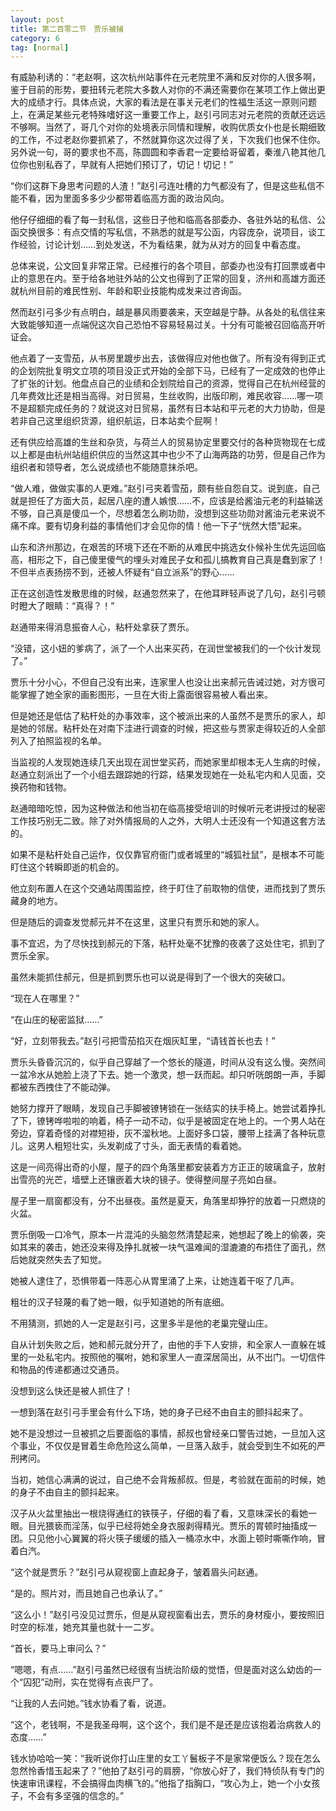 ```yaml
---
layout: post
title: 第二百零二节　贾乐被捕
category: 6
tag: [normal]
---
```


有威胁利诱的：“老赵啊，这次杭州站事件在元老院里不满和反对你的人很多啊，鉴于目前的形势，要扭转元老院大多数人对你的不满还需要你在某项工作上做出更大的成绩才行。具体点说，大家的看法是在事关元老们的性福生活这一原则问题上，在满足某些元老特殊嗜好这一重要工作上，赵引弓同志对元老院的贡献还远远不够啊。当然了，哥几个对你的处境表示同情和理解，收购优质女仆也是长期细致的工作，不过老赵你要抓紧了，不然就算你这次过得了关，下次我们也保不住你。另外说一句，哥的要求也不高，陈圆圆和李香君一定要给哥留着，秦淮八艳其他几位你也别私吞了，早就有人把她们预订了，切记！切记！”

“你们这群下身思考问题的人渣！”赵引弓连吐槽的力气都没有了，但是这些私信不能不看，因为里面多多少少都带着临高方面的政治风向。

他仔仔细细的看了每一封私信，这些日子他和临高各部委办、各驻外站的私信、公函交换很多：有点交情的写私信，不熟悉的就是写公函，内容庞杂，说项目，谈工作经验，讨论计划……到处发送，不为看结果，就为从对方的回复中看态度。

总体来说，公文回复非常正常。已经推行的各个项目，部委办也没有打回票或者中止的意思在内。至于给各地驻外站的公文也得到了正常的回复，济州和高雄方面还就杭州目前的难民性别、年龄和职业技能构成发来过咨询函。

然而赵引弓多少有点明白，越是暴风雨要袭来，天空越是宁静。从各处的私信往来大致能够知道一点端倪这次自己恐怕不容易轻易过关。十分有可能被召回临高开听证会。

他点着了一支雪茄，从书房里踱步出去，该做得应对他也做了。所有没有得到正式的企划院批复明文立项的项目没正式开始的全部下马，已经有了一定成效的也停止了扩张的计划。他盘点自己的业绩和企划院给自己的资源，觉得自己在杭州经营的几年费效比还是相当高得。对日贸易，生丝收购，出版印刷，难民收容……哪一项不是超额完成任务的？就说这对日贸易，虽然有日本站和平元老的大力协助，但是若非自己这里组织货源，组织航运，日本站卖个屁啊！

还有供应给高雄的生丝和杂货，与荷兰人的贸易协定里要交付的各种货物现在七成以上都是由杭州站组织供应的当然这其中也少不了山海两路的功劳，但是自己作为组织者和领导者，怎么说成绩也不能随意抹杀吧。

“做人难，做做实事的人更难。”赵引弓夹着雪茄，颇有些自怨自艾。说到底，自己就是担任了方面大员，起居八座的遭人嫉恨……不，应该是给酱油元老的利益输送不够，自己真是傻瓜一个，尽想着怎么刷功勋，没想到这些功勋对酱油元老来说不痛不痒。要有切身利益的事情他们才会见你的情！他一下子“恍然大悟”起来。

山东和济州那边，在艰苦的环境下还在不断的从难民中挑选女仆候补生优先运回临高，相形之下，自己傻里傻气的埋头对难民子女和孤儿搞教育自己真是蠢到家了！不但半点表扬捞不到，还被人怀疑有“自立派系”的野心……

正在这创造性发散思维的时候，赵通忽然来了，在他耳畔轻声说了几句，赵引弓顿时瞪大了眼睛：“真得？！”

赵通带来得消息振奋人心，粘杆处拿获了贾乐。

“没错，这小妞的爹病了，派了一个人出来买药，在润世堂被我们的一个伙计发现了。”

贾乐十分小心，不但自己没有出来，连家里人也没让出来郝元告诫过她，对方很可能掌握了她全家的画影图形，一旦在大街上露面很容易被人看出来。

但是她还是低估了粘杆处的办事效率，这个被派出来的人虽然不是贾乐的家人，却是她的邻居。粘杆处在对南下洼进行调查的时候，把这些与贾家走得较近的人全部列入了拍照监视的名单。

当监视的人发现她连续几天出现在润世堂买药，而她家里却根本无人生病的时候，赵通立刻派出了一个小组去跟踪她的行踪，结果发现她在一处私宅内和人见面，交换药物和钱物。

赵通暗暗吃惊，因为这种做法和他当初在临高接受培训的时候听元老讲授过的秘密工作技巧别无二致。除了对外情报局的人之外，大明人士还没有一个知道这套方法的。

如果不是粘杆处自己运作，仅仅靠官府衙门或者城里的“城狐社鼠”，是根本不可能盯住这个转瞬即逝的机会的。

他立刻布置人在这个交通站周围监控，终于盯住了前取物的信使，进而找到了贾乐藏身的地方。

但是随后的调查发觉郝元并不在这里，这里只有贾乐和她的家人。

事不宜迟，为了尽快找到郝元的下落，粘杆处毫不犹豫的夜袭了这处住宅，抓到了贾乐全家。

虽然未能抓住郝元，但是抓到贾乐也可以说是得到了一个很大的突破口。

“现在人在哪里？”

“在山庄的秘密监狱……”

“好，立刻带我去。”赵引弓把雪茄掐灭在烟灰缸里，“请钱首长也去！”

贾乐头昏昏沉沉的，似乎自己穿越了一个悠长的隧道，时间从没有这么慢。突然间一盆冷水从她脸上浇了下去。她一个激灵，想一跃而起。却只听咣朗朗一声，手脚都被东西拽住了不能动弹。

她努力撑开了眼睛，发现自己手脚被镣铐锁在一张结实的扶手椅上。她尝试着挣扎了下，镣铐哗啦啦的响着，椅子一动不动，似乎是被固定在地上的。一个男人站在旁边，穿着奇怪的对襟短褂，灰不溜秋地。上面好多口袋，腰带上挂满了各种玩意儿。这男人粗短壮实，头发剃成了寸头，面无表情的看着她。

这是一间亮得出奇的小屋，屋子的四个角落里都安装着方方正正的玻璃盒子，放射出雪亮的光芒，墙壁上还镶嵌着大块的镜子。使得整间屋子亮如白昼。

屋子里一扇窗都没有，分不出昼夜。虽然是夏天，角落里却狰狞的放着一只燃烧的火盆。

贾乐倒吸一口冷气，原本一片混沌的头脑忽然清楚起来，她想起了晚上的偷袭，突如其来的袭击，她还没来得及挣扎就被一块气温难闻的湿漉漉的布捂住了面孔，然后她就突然失去了知觉。

她被人逮住了，恐惧带着一阵恶心从胃里涌了上来，让她连着干呕了几声。

粗壮的汉子轻蔑的看了她一眼，似乎知道她的所有底细。

不用猜测，抓她的人一定是赵引弓，这里多半是他的老巢完璧山庄。

自从计划失败之后，她和郝元就分开了，由他的手下人安排，和全家人一直躲在城里的一处私宅内。按照他的嘱咐，她和家里人一直深居简出，从不出门。一切信件和物品的传递都通过交通员。

没想到这么快还是被人抓住了！

一想到落在赵引弓手里会有什么下场，她的身子已经不由自主的颤抖起来了。

她不是没想过一旦被抓之后要面临的事情，郝叔也曾经亲口警告过她，一旦加入这个事业，不仅仅是冒着生命危险这么简单，一旦落入敌手，就会受到生不如死的严刑拷问。

当初，她信心满满的说过，自己绝不会背叛郝叔。但是，考验就在面前的时候，她的身子不由自主的颤抖起来。

汉子从火盆里抽出一根烧得通红的铁筷子，仔细的看了看，又意味深长的看她一眼。目光猥亵而淫荡，似乎已经将她全身衣服剥得精光。贾乐的胃顿时抽搐成一团。只见他小心翼翼的将火筷子缓缓的插入一桶凉水中，水面上顿时嘶嘶作响，冒着白汽。

“这个就是贾乐？”赵引弓从窥视窗上直起身子，皱着眉头问赵通。

“是的。照片对，而且她自己也承认了。”

“这么小！”赵引弓没见过贾乐，但是从窥视窗看出去，贾乐的身材瘦小，要按照旧时空的标准，她充其量也就十一二岁。

“首长，要马上审问么？”

“嗯嗯，有点……”赵引弓虽然已经很有当统治阶级的觉悟，但是面对这么幼齿的一个“囚犯”动刑，实在觉得有点丧尸了。

“让我的人去问她。”钱水协看了看，说道。

“这个，老钱啊，不是我圣母啊，这个这个，我们是不是还是应该抱着治病救人的态度……”

钱水协哈哈一笑：“我听说你打山庄里的女工丫鬟板子不是家常便饭么？现在怎么忽然怜香惜玉起来了？”他拍了赵引弓的肩膀，“你放心好了，我们特侦队有专门的快速审讯课程，不会搞得血肉横飞的。”他指了指胸口，“攻心为上，她一个小女孩子，不会有多坚强的信念的。”
